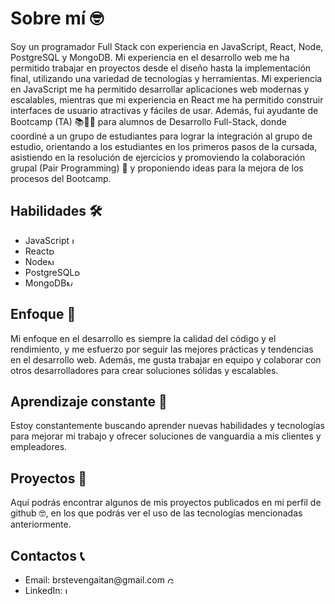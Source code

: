 <h1>Sobre mí 🤓</h1>
<p>Soy un programador Full Stack con experiencia en JavaScript, React, Node, PostgreSQL y MongoDB. Mi experiencia en el desarrollo web me ha permitido trabajar en proyectos desde el diseño hasta la implementación final, utilizando una variedad de tecnologías y herramientas. Mi experiencia en JavaScript me ha permitido desarrollar aplicaciones web modernas y escalables, mientras que mi experiencia en React me ha permitido construir interfaces de usuario atractivas y fáciles de usar. Además, fui ayudante de Bootcamp (TA) 📚🧑‍🏫 para alumnos de Desarrollo Full-Stack, donde coordiné a un grupo de estudiantes para lograr la integración al grupo de estudio, orientando a los estudiantes en los primeros pasos de la cursada, asistiendo en la resolución de ejercicios y promoviendo la colaboración grupal (Pair Programming) 🤝 y proponiendo ideas para la mejora de los procesos del Bootcamp.</p>

<h2>Habilidades 🛠️</h2>
<ul>
  <li>JavaScript<img width="10px" href="https://raw.githubusercontent.com/brstevenn/brstevenn/1d2048799d7e5d745ee99e8adbf3b8e8c50a5dd8/assets/icons/gmail-icon.svg" alt="JavaScript"></li>
  <li>React<img width="10px" href="https://github.com/brstevenn/brstevenn/blob/main/assets/icons/react-1.svg" alt="React"></li>
  <li>Node<img width="10px" href="https://github.com/brstevenn/brstevenn/blob/main/assets/icons/nodejs.svg" alt="Node"></li>
  <li>PostgreSQL<img width="10px" href="https://github.com/brstevenn/brstevenn/blob/main/assets/icons/postgresql.svg" alt="PostgreSQL"></li>
  <li>MongoDB<img width="10px" href="https://github.com/brstevenn/brstevenn/blob/main/assets/icons/mongodb-ar21.svg" alt="MongoDB"></li>
</ul>

<h2>Enfoque 🧐</h2>
<p>Mi enfoque en el desarrollo es siempre la calidad del código y el rendimiento, y me esfuerzo por seguir las mejores prácticas y tendencias en el desarrollo web. Además, me gusta trabajar en equipo y colaborar con otros desarrolladores para crear soluciones sólidas y escalables.</p>

<h2>Aprendizaje constante 🚀</h2>
<p>Estoy constantemente buscando aprender nuevas habilidades y tecnologías para mejorar mi trabajo y ofrecer soluciones de vanguardia a mis clientes y empleadores.</p>

<h2>Proyectos 💼</h2>
<p>Aquí podrás encontrar algunos de mis proyectos publicados en mi perfil de github 🤓, en los que podrás ver el uso de las tecnologías mencionadas anteriormente.</p>

<h2>Contactos 📞</h2>
<ul>
  <li>Email: brstevengaitan@gmail.com <a href="brstevengaitan@gmail.com" alt="Gmail" target="_blank" ><img width="10px" href="https://github.com/brstevenn/brstevenn/blob/main/assets/icons/gmail-icon.svg" alt="Gmail"></a></li>
  <li>LinkedIn: <a href="https://www.linkedin.com/in/bryan-gaitan-0ba256119/" alt="LinkedIn" target="_blank"><img width="10px" href="https://github.com/brstevenn/brstevenn/blob/main/assets/icons/linkedin-icon-2.svg" alt="LinkedIn"></a></li>
</ul>
